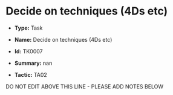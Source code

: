 # Decide on techniques (4Ds etc)

* **Type:** Task

* **Name:** Decide on techniques (4Ds etc)

* **Id:** TK0007

* **Summary:** nan

* **Tactic:** TA02

DO NOT EDIT ABOVE THIS LINE - PLEASE ADD NOTES BELOW